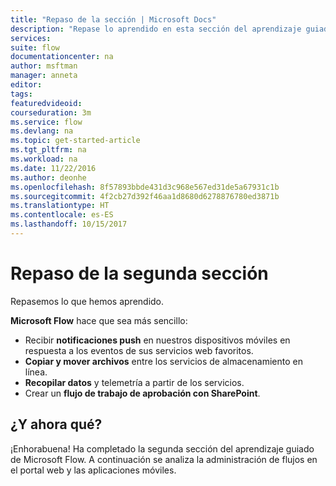 ```yaml
---
title: "Repaso de la sección | Microsoft Docs"
description: "Repase lo aprendido en esta sección del aprendizaje guiado de Microsoft Flow."
services: 
suite: flow
documentationcenter: na
author: msftman
manager: anneta
editor: 
tags: 
featuredvideoid: 
courseduration: 3m
ms.service: flow
ms.devlang: na
ms.topic: get-started-article
ms.tgt_pltfrm: na
ms.workload: na
ms.date: 11/22/2016
ms.author: deonhe
ms.openlocfilehash: 8f57893bbde431d3c968e567ed31de5a67931c1b
ms.sourcegitcommit: 4f2cb27d392f46aa1d8680d6278876780ed3871b
ms.translationtype: HT
ms.contentlocale: es-ES
ms.lasthandoff: 10/15/2017
---
```

# <a name="review-the-second-section"></a>Repaso de la segunda sección
Repasemos lo que hemos aprendido.

**Microsoft Flow** hace que sea más sencillo:

* Recibir **notificaciones push** en nuestros dispositivos móviles en respuesta a los eventos de sus servicios web favoritos.
* **Copiar y mover archivos** entre los servicios de almacenamiento en línea.
* **Recopilar datos** y telemetría a partir de los servicios.
* Crear un **flujo de trabajo de aprobación con SharePoint**.

## <a name="whats-next"></a>¿Y ahora qué?
¡Enhorabuena! Ha completado la segunda sección del aprendizaje guiado de Microsoft Flow. A continuación se analiza la administración de flujos en el portal web y las aplicaciones móviles.

